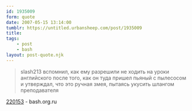 ```yaml
---
id: 1935009
form: quote
date: 2007-05-15 13:14:00
tumblr: https://untitled.urbansheep.com/post/1935009
title: 
tags:
    - post
    - bash
layout: post-quote.njk
---
```


<blockquote>
slash213 вспомнил, как ему разрешили не ходить на уроки английского после того, как он туда пришел пьяный с пылесосом и утверждал, что это ручная змея, пытаясь укусить шлангом преподавателя
</blockquote>

<a href="http://bash.im/quote/220153">220153</a> - bash.org.ru
